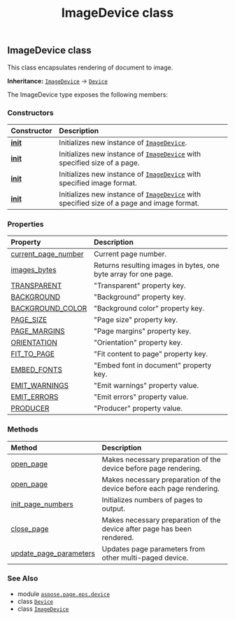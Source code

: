 ﻿---
title: ImageDevice class
second_title: Aspose.Page for Python via .NET API References
description: 
type: docs
weight: 10
url: /python-net/aspose.page.eps.device/imagedevice/
is_root: false
---

## ImageDevice class

This class encapsulates rendering of document to image.



**Inheritance:** [`ImageDevice`](/page/python-net/aspose.page.eps.device/imagedevice) → 
[`Device`](/page/python-net/aspose.page/device)



The ImageDevice type exposes the following members:

### Constructors
| Constructor | Description |
| :- | :- |
| [__init__](/page/python-net/aspose.page.eps.device/imagedevice/__init__/#) | Initializes new instance of [`ImageDevice`](/page/python-net/aspose.page.eps.device/imagedevice). |
| [__init__](/page/python-net/aspose.page.eps.device/imagedevice/__init__/#aspose.pydrawing.Size) | Initializes new instance of [`ImageDevice`](/page/python-net/aspose.page.eps.device/imagedevice) with specified size of a page. |
| [__init__](/page/python-net/aspose.page.eps.device/imagedevice/__init__/#aspose.pydrawing.imaging.ImageFormat) | Initializes new instance of [`ImageDevice`](/page/python-net/aspose.page.eps.device/imagedevice) with specified image format. |
| [__init__](/page/python-net/aspose.page.eps.device/imagedevice/__init__/#aspose.pydrawing.Size-aspose.pydrawing.imaging.ImageFormat) | Initializes new instance of [`ImageDevice`](/page/python-net/aspose.page.eps.device/imagedevice) with specified size of a page and image format. |


### Properties
| Property | Description |
| :- | :- |
| [current_page_number](/page/python-net/aspose.page.eps.device/imagedevice/current_page_number) | Current page number. |
| [images_bytes](/page/python-net/aspose.page.eps.device/imagedevice/images_bytes) | Returns resulting images in bytes, one byte array for one page. |
| [TRANSPARENT](/page/python-net/aspose.page.eps.device/imagedevice/transparent) | "Transparent" property key. |
| [BACKGROUND](/page/python-net/aspose.page.eps.device/imagedevice/background) | "Background" property key. |
| [BACKGROUND_COLOR](/page/python-net/aspose.page.eps.device/imagedevice/background_color) | "Background color" property key. |
| [PAGE_SIZE](/page/python-net/aspose.page.eps.device/imagedevice/page_size) | "Page size" property key. |
| [PAGE_MARGINS](/page/python-net/aspose.page.eps.device/imagedevice/page_margins) | "Page margins" property key. |
| [ORIENTATION](/page/python-net/aspose.page.eps.device/imagedevice/orientation) | "Orientation" property key. |
| [FIT_TO_PAGE](/page/python-net/aspose.page.eps.device/imagedevice/fit_to_page) | "Fit content to page" property key. |
| [EMBED_FONTS](/page/python-net/aspose.page.eps.device/imagedevice/embed_fonts) | "Embed font in document" property key. |
| [EMIT_WARNINGS](/page/python-net/aspose.page.eps.device/imagedevice/emit_warnings) | "Emit warnings" property value. |
| [EMIT_ERRORS](/page/python-net/aspose.page.eps.device/imagedevice/emit_errors) | "Emit errors" property value. |
| [PRODUCER](/page/python-net/aspose.page.eps.device/imagedevice/producer) | "Producer" property value. |


### Methods
| Method | Description |
| :- | :- |
| [open_page](/page/python-net/aspose.page.eps.device/imagedevice/open_page/#str) | Makes necessary preparation of the device before page rendering. |
| [open_page](/page/python-net/aspose.page.eps.device/imagedevice/open_page/#float-float) | Makes necessary preparation of the device before each page rendering. |
| [init_page_numbers](/page/python-net/aspose.page.eps.device/imagedevice/init_page_numbers/#) | Initializes numbers of pages to output. |
| [close_page](/page/python-net/aspose.page.eps.device/imagedevice/close_page/#) | Makes necessary preparation of the device after page has been rendered. |
| [update_page_parameters](/page/python-net/aspose.page.eps.device/imagedevice/update_page_parameters/#aspose.page.IMultiPageDevice) | Updates page parameters from other multi-paged device. |



### See Also
* module [`aspose.page.eps.device`](..)
* class [`Device`](/page/python-net/aspose.page/device)
* class [`ImageDevice`](/page/python-net/aspose.page.eps.device/imagedevice)
